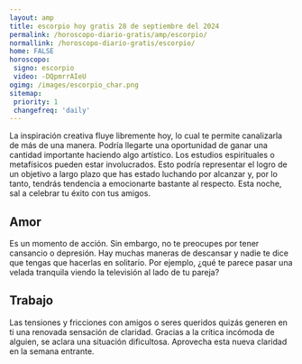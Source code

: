 ```yaml
---
layout: amp
title: escorpio hoy gratis 28 de septiembre del 2024 
permalink: /horoscopo-diario-gratis/amp/escorpio/
normallink: /horoscopo-diario-gratis/escorpio/
home: FALSE
horoscopo:
 signo: escorpio
 video: -DQpmrrAIeU
ogimg: /images/escorpio_char.png
sitemap:
 priority: 1
 changefreq: 'daily'
---
```



La inspiración creativa fluye libremente hoy, lo cual te permite canalizarla de más de una manera. Podría llegarte una oportunidad de ganar una cantidad importante haciendo algo artístico. Los estudios espirituales o metafísicos pueden estar involucrados. Esto podría representar el logro de un objetivo a largo plazo que has estado luchando por alcanzar y, por lo tanto, tendrás tendencia a emocionarte bastante al respecto. Esta noche, sal a celebrar tu éxito con tus amigos.

## Amor

Es un momento de acción. Sin embargo, no te preocupes por tener cansancio o depresión. Hay muchas maneras de descansar y nadie te dice que tengas que hacerlas en solitario. Por ejemplo, ¿qué te parece pasar una velada tranquila viendo la televisión al lado de tu pareja?

## Trabajo

Las tensiones y fricciones con amigos o seres queridos quizás generen en ti una renovada sensación de claridad. Gracias a la crítica incómoda de alguien, se aclara una situación dificultosa. Aprovecha esta nueva claridad en la semana entrante.